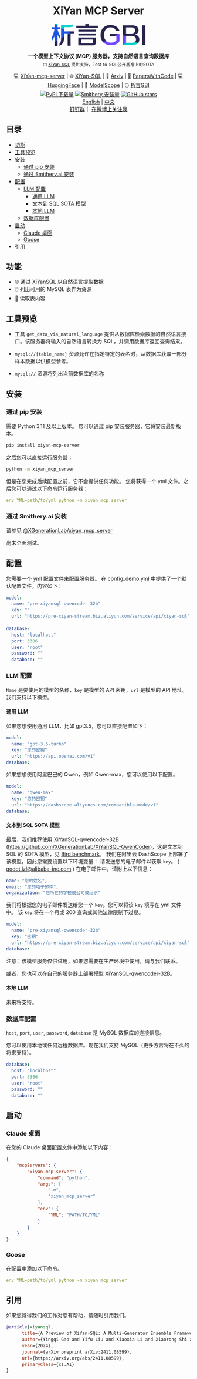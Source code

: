 <h1 align="center">XiYan MCP Server</h1>
<p align="center">
  <a href="https://github.com/XGenerationLab/XiYan-SQL"><img alt="MCP Playwright" src="https://raw.githubusercontent.com/XGenerationLab/XiYan-SQL/main/xiyanGBI.png" height="60"/></a>
</p>
<p align="center">
  <b>一个模型上下文协议 (MCP) 服务器，支持自然语言查询数据库</b></br>
  <sub>由 <a href="https://github.com/XGenerationLab/XiYan-SQL">XiYan-SQL</a> 提供支持，Test-to-SQL公开基准上的SOTA</sub>
</p>

<p align="center">
💻 <a href="https://github.com/XGenerationLab/xiyan_mcp_server">XiYan-mcp-server</a> | 
🌐 <a href="https://github.com/XGenerationLab/XiYan-SQL">XiYan-SQL</a> |
📖 <a href="https://arxiv.org/abs/2411.08599"> Arxiv</a> | 
📄 <a href="https://paperswithcode.com/paper/xiyan-sql-a-multi-generator-ensemble">PapersWithCode</a> |
💻 <a href="https://huggingface.co/collections/XGenerationLab/xiyansql-models-67c9844307b49f87436808fc">HuggingFace</a> |
🤖 <a href="https://modelscope.cn/collections/XiYanSQL-Models-4483337b614241">ModelScope</a> |
🌕 <a href="https://bailian.console.aliyun.com/xiyan">析言GBI</a> 
<br />
<a href="https://pepy.tech/projects/xiyan-mcp-server"><img src="https://static.pepy.tech/badge/xiyan-mcp-server" alt="PyPI 下载量"></a>
  <a href="https://smithery.ai/server/@XGenerationLab/xiyan_mcp_server"><img alt="Smithery 安装量" src="https://smithery.ai/badge/@XGenerationLab/xiyan_mcp_server" height="20"/></a>
<a href="https://github.com/XGenerationLab/xiyan_mcp_server" target="_blank">
    <img src="https://img.shields.io/github/stars/XGenerationLab/xiyan_mcp_server?style=social" alt="GitHub stars" />
</a>
<br />
<a href="https://github.com/XGenerationLab/xiyan_mcp_server">English</a> | <a href="https://github.com/XGenerationLab/xiyan_mcp_server/blob/main/README_zh.md"> 中文 </a><br />
<a href="https://github.com/XGenerationLab/xiyan_mcp_server/blob/main/imgs/dinggroup_out.png">钉钉群</a>｜ 
<a href="https://weibo.com/u/2540915670" target="_blank">在微博上关注我</a>
</p>

## 目录

- [功能](#features)
- [工具预览](#tool-preview)
- [安装](#installation)
  - [通过 pip 安装](#installing-from-pip)
  - [通过 Smithery.ai 安装](#installing-from-smitheryai)
- [配置](#configuration)
  - [LLM 配置](#llm-configuration)
    - [通用 LLM](#general-llms)
    - [文本到 SQL SOTA 模型](#text-to-sql-sota-model)
    - [本地 LLM](#local-llms)
  - [数据库配置](#database-configuration)
- [启动](#launch)
  - [Claude 桌面](#claude-desktop)
  - [Goose](#goose)
- [引用](#citation)

## 功能
- 🌐 通过 [XiYanSQL](https://github.com/XGenerationLab/XiYan-SQL) 以自然语言提取数据
- 🖱️ 列出可用的 MySQL 表作为资源
- 🔧 读取表内容

## 工具预览
 - 工具 ``get_data_via_natural_language`` 提供从数据库检索数据的自然语言接口。该服务器将输入的自然语言转换为 SQL，并调用数据库返回查询结果。

 - ``mysql://{table_name}`` 资源允许在指定特定的表名时，从数据库获取一部分样本数据以供模型参考。
- ``mysql://`` 资源将列出当前数据库的名称

## 安装
### 通过 pip 安装

需要 Python 3.11 及以上版本。
您可以通过 pip 安装服务器，它将安装最新版本。

```bash
pip install xiyan-mcp-server
```

之后您可以直接运行服务器：
```bash
python -m xiyan_mcp_server
```
但是在您完成后续配置之前，它不会提供任何功能。
您将获得一个 yml 文件。之后您可以通过以下命令运行服务器：
```yaml
env YML=path/to/yml python -m xiyan_mcp_server
```

### 通过 Smithery.ai 安装
请参见 [@XGenerationLab/xiyan_mcp_server](https://smithery.ai/server/@XGenerationLab/xiyan_mcp_server)

尚未全面测试。

## 配置

您需要一个 yml 配置文件来配置服务器。
在 config_demo.yml 中提供了一个默认配置文件，内容如下：

```yaml
model:
  name: "pre-xiyansql-qwencoder-32b"
  key: ""
  url: "https://pre-xiyan-stream.biz.aliyun.com/service/api/xiyan-sql"

database:
  host: "localhost"
  port: 3306
  user: "root"
  password: ""
  database: ""
```

### LLM 配置
``Name`` 是要使用的模型的名称，``key`` 是模型的 API 密钥，``url`` 是模型的 API 地址。我们支持以下模型。
#### 通用 LLM
如果您想使用通用 LLM，比如 gpt3.5，您可以直接配置如下：
```yaml
model:
  name: "gpt-3.5-turbo"
  key: "您的密钥"
  url: "https://api.openai.com/v1"
database:
```

如果您想使用阿里巴巴的 Qwen，例如 Qwen-max，您可以使用以下配置。
```yaml
model:
  name: "qwen-max"
  key: "您的密钥"
  url: "https://dashscope.aliyuncs.com/compatible-mode/v1"
database:
```
#### 文本到 SQL SOTA 模型
最后，我们推荐使用 XiYanSQL-qwencoder-32B (https://github.com/XGenerationLab/XiYanSQL-QwenCoder)，这是文本到 SQL 的 SOTA 模型，见 [Bird benchmark](https://bird-bench.github.io/)。
我们在阿里云 DashScope 上部署了该模型，因此您需要设置以下环境变量：
请发送您的电子邮件以获取 ``key``。 ( godot.lzl@alibaba-inc.com )
在电子邮件中，请附上以下信息：
```yaml
name: "您的姓名",
email: "您的电子邮件",
organization: "您所在的学校或公司或组织"
```
我们将根据您的电子邮件发送给您一个 ``key``。您可以将该 ``key`` 填写在 yml 文件中。
该 ``key`` 将在一个月或 200 查询或其他法律限制下过期。

```yaml
model:
  name: "pre-xiyansql-qwencoder-32b"
  key: "密钥"
  url: "https://pre-xiyan-stream.biz.aliyun.com/service/api/xiyan-sql"
database:
```

注意：该模型服务仅供试用，如果您需要在生产环境中使用，请与我们联系。

或者，您也可以在自己的服务器上部署模型 [XiYanSQL-qwencoder-32B](https://github.com/XGenerationLab/XiYanSQL-QwenCoder)。

#### 本地 LLM
未来将支持。

### 数据库配置
``host``, ``port``, ``user``, ``password``, ``database`` 是 MySQL 数据库的连接信息。

您可以使用本地或任何远程数据库。现在我们支持 MySQL（更多方言将在不久的将来支持）。

```yaml
database:
  host: "localhost"
  port: 3306
  user: "root"
  password: ""
  database: ""
```

## 启动
### Claude 桌面
在您的 Claude 桌面配置文件中添加以下内容：
```json
{
    "mcpServers": {
        "xiyan-mcp-server": {
            "command": "python",
            "args": [
                "-m",
                "xiyan_mcp_server"
            ],
            "env": {
                "YML": "PATH/TO/YML"
            }
        }
    }
}
```
### Goose
在配置中添加以下命令。

```yaml
env YML=path/to/yml python -m xiyan_mcp_server
```

## 引用
如果您觉得我们的工作对您有帮助，请随时引用我们。
```bib
@article{xiyansql,
      title={A Preview of XiYan-SQL: A Multi-Generator Ensemble Framework for Text-to-SQL}, 
      author={Yingqi Gao and Yifu Liu and Xiaoxia Li and Xiaorong Shi and Yin Zhu and Yiming Wang and Shiqi Li and Wei Li and Yuntao Hong and Zhiling Luo and Jinyang Gao and Liyu Mou and Yu Li},
      year={2024},
      journal={arXiv preprint arXiv:2411.08599},
      url={https://arxiv.org/abs/2411.08599},
      primaryClass={cs.AI}
}
```